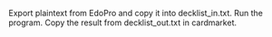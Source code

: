 Export plaintext from EdoPro and copy it into decklist_in.txt.
Run the program.
Copy the result from decklist_out.txt in cardmarket.
